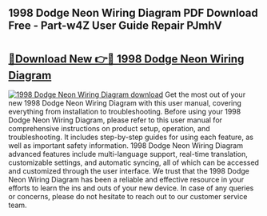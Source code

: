 ## 1998 Dodge Neon Wiring Diagram PDF Download Free - Part-w4Z User Guide Repair PJmhV

# <h2><a href="http://dfp6b8.blite.top/?on=1998+Dodge+Neon+Wiring+Diagram">🔗Download New 👉🔴 1998 Dodge Neon Wiring Diagram</a></h2>

[![1998 Dodge Neon Wiring Diagram download](https://i.imgur.com/lujVjoI.png)](http://dfp6b8.blite.top/?on=1998+Dodge+Neon+Wiring+Diagram)
Get the most out of your new 1998 Dodge Neon Wiring Diagram with this user manual, covering everything from installation to troubleshooting. Before using your 1998 Dodge Neon Wiring Diagram, please refer to this user manual for comprehensive instructions on product setup, operation, and troubleshooting. It includes step-by-step guides for using each feature, as well as important safety information. 1998 Dodge Neon Wiring Diagram advanced features include multi-language support, real-time translation, customizable settings, and automatic syncing, all of which can be accessed and customized through the user interface. We trust that the 1998 Dodge Neon Wiring Diagram has been a reliable and effective resource in your efforts to learn the ins and outs of your new device. In case of any queries or concerns, please do not hesitate to reach out to our customer service team.
